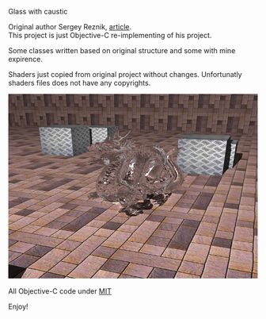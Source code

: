 Glass with caustic

Original author Sergey Reznik, [article](http://www.uraldev.ru/articles/39/page/1).<br>
This project is just Objective-C re-implementing of his project.

Some classes written based on original structure and some with mine expirence.

Shaders just copied from original project without changes.
Unfortunatly shaders files does not have any copyrights.

![image](https://raw.githubusercontent.com/sakrist/Glass/master/Screenshot.jpg)


All Objective-C code under [MIT](http://en.wikipedia.org/wiki/MIT_License)

Enjoy!
